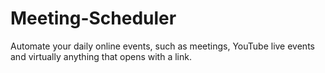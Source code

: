 # Meeting-Scheduler
Automate your daily online events, such as meetings, YouTube live events and virtually anything that opens with a link.
